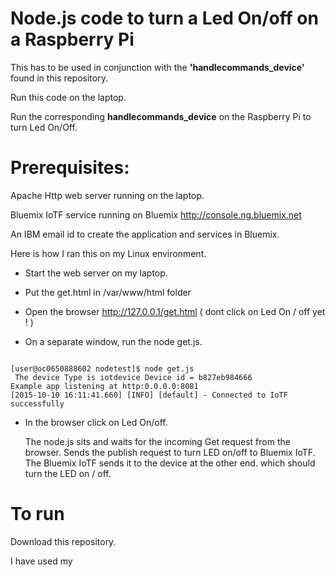 Node.js code to turn a Led On/off on a Raspberry Pi
===================================================

This has to be used in conjunction with the **'handlecommands_device'** found in this repository.

Run this code on the laptop.

Run the corresponding **handlecommands_device** on the Raspberry Pi to turn Led On/Off.


Prerequisites:
=============

Apache Http web server running on the laptop.

Bluemix IoTF service running on Bluemix  http://console.ng.bluemix.net

An IBM email id to create the application and services in Bluemix.


Here is how I ran this on my Linux environment.

- Start the web server on my laptop.
- Put the get.html in /var/www/html  folder 

- Open the browser  http://127.0.0.1/get.html
  ( dont click on Led On / off yet ! )

- On a separate window, run the node get.js.



``` node get.js

[user@oc0650888602 nodetest]$ node get.js
 The device Type is iotdevice Device id = b827eb984666
Example app listening at http:0.0.0.0:8081
[2015-10-10 16:11:41.660] [INFO] [default] - Connected to IoTF successfully
```

- In the browser click on Led On/off.

  The node.js sits and waits for the incoming Get request from the browser.
  Sends the publish request to turn LED on/off to Bluemix IoTF.
  The Bluemix IoTF sends it to the device at the other end.
  which should turn the LED on / off.




To run
======

Download this repository.

I have used my 
